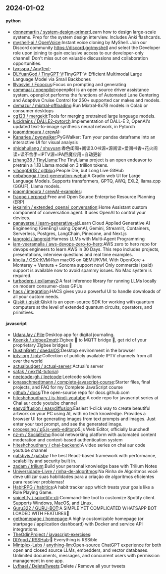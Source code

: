 ## 2024-01-02

#### python
* [donnemartin / system-design-primer](https://github.com/donnemartin/system-design-primer):Learn how to design large-scale systems. Prep for the system design interview. Includes Anki flashcards.
* [myshell-ai / OpenVoice](https://github.com/myshell-ai/OpenVoice):Instant voice cloning by MyShell. Join our Discord community https://discord.gg/myshell and select the Developer role upon joining to gain exclusive access to our developer-only channel! Don't miss out on valuable discussions and collaboration opportunities.
* [tyxsspa / AnyText](https://github.com/tyxsspa/AnyText):
* [DLYuanGod / TinyGPT-V](https://github.com/DLYuanGod/TinyGPT-V):TinyGPT-V: Efficient Multimodal Large Language Model via Small Backbones
* [lllyasviel / Fooocus](https://github.com/lllyasviel/Fooocus):Focus on prompting and generating
* [commaai / openpilot](https://github.com/commaai/openpilot):openpilot is an open source driver assistance system. openpilot performs the functions of Automated Lane Centering and Adaptive Cruise Control for 250+ supported car makes and models.
* [dvmazur / mixtral-offloading](https://github.com/dvmazur/mixtral-offloading):Run Mixtral-8x7B models in Colab or consumer desktops
* [cg123 / mergekit](https://github.com/cg123/mergekit):Tools for merging pretrained large language models.
* [lucidrains / DALLE2-pytorch](https://github.com/lucidrains/DALLE2-pytorch):Implementation of DALL-E 2, OpenAI's updated text-to-image synthesis neural network, in Pytorch
* [joaomdmoura / crewAI](https://github.com/joaomdmoura/crewAI):
* [Kanaries / pygwalker](https://github.com/Kanaries/pygwalker):PyGWalker: Turn your pandas dataframe into an interactive UI for visual analysis
* [shidahuilang / shuyuan](https://github.com/shidahuilang/shuyuan):香色闺阁+阅读3.0书源+源阅读+爱阅书香+花火阅读+读不舍手+IPTV源+IPA巨魔应用=自动更新
* [jzhang38 / TinyLlama](https://github.com/jzhang38/TinyLlama):The TinyLlama project is an open endeavor to pretrain a 1.1B Llama model on 3 trillion tokens.
* [yihong0618 / gitblog](https://github.com/yihong0618/gitblog):People Die, but Long Live GitHub
* [oobabooga / text-generation-webui](https://github.com/oobabooga/text-generation-webui):A Gradio web UI for Large Language Models. Supports transformers, GPTQ, AWQ, EXL2, llama.cpp (GGUF), Llama models.
* [joaomdmoura / crewAI-examples](https://github.com/joaomdmoura/crewAI-examples):
* [frappe / erpnext](https://github.com/frappe/erpnext):Free and Open Source Enterprise Resource Planning (ERP)
* [jekalmin / extended_openai_conversation](https://github.com/jekalmin/extended_openai_conversation):Home Assistant custom component of conversation agent. It uses OpenAI to control your devices.
* [panaverse / learn-generative-ai](https://github.com/panaverse/learn-generative-ai):Learn Cloud Applied Generative AI Engineering (GenEng) using OpenAI, Gemini, Streamlit, Containers, Serverless, Postgres, LangChain, Pinecone, and Next.js
* [langroid / langroid](https://github.com/langroid/langroid):Harness LLMs with Multi-Agent Programming
* [iam-veeramalla / aws-devops-zero-to-hero](https://github.com/iam-veeramalla/aws-devops-zero-to-hero):AWS zero to hero repo for devops engineers to learn AWS in 30 Days. This repo includes projects, presentations, interview questions and real time examples.
* [kholia / OSX-KVM](https://github.com/kholia/OSX-KVM):Run macOS on QEMU/KVM. With OpenCore + Monterey + Ventura + Sonoma support now! Only commercial (paid) support is available now to avoid spammy issues. No Mac system is required.
* [turboderp / exllamav2](https://github.com/turboderp/exllamav2):A fast inference library for running LLMs locally on modern consumer-class GPUs
* [hacs / integration](https://github.com/hacs/integration):HACS gives you a powerful UI to handle downloads of all your custom needs.
* [Qiskit / qiskit](https://github.com/Qiskit/qiskit):Qiskit is an open-source SDK for working with quantum computers at the level of extended quantum circuits, operators, and primitives.

#### javascript
* [UdaraJay / Pile](https://github.com/UdaraJay/Pile):Desktop app for digital journaling.
* [Koenkk / zigbee2mqtt](https://github.com/Koenkk/zigbee2mqtt):Zigbee 🐝 to MQTT bridge 🌉, get rid of your proprietary Zigbee bridges 🔨
* [DustinBrett / daedalOS](https://github.com/DustinBrett/daedalOS):Desktop environment in the browser
* [iptv-org / iptv](https://github.com/iptv-org/iptv):Collection of publicly available IPTV channels from all over the world
* [actualbudget / actual-server](https://github.com/actualbudget/actual-server):Actual's server
* [safak / next14-tutorial](https://github.com/safak/next14-tutorial):
* [neetcode-gh / leetcode](https://github.com/neetcode-gh/leetcode):Leetcode solutions
* [jonasschmedtmann / complete-javascript-course](https://github.com/jonasschmedtmann/complete-javascript-course):Starter files, final projects, and FAQ for my Complete JavaScript course
* [github / docs](https://github.com/github/docs):The open-source repo for docs.github.com
* [hiteshchoudhary / js-hindi-youtube](https://github.com/hiteshchoudhary/js-hindi-youtube):A code repo for javascript series at Chai aur code youtube channel
* [easydiffusion / easydiffusion](https://github.com/easydiffusion/easydiffusion):Easiest 1-click way to create beautiful artwork on your PC using AI, with no tech knowledge. Provides a browser UI for generating images from text prompts and images. Just enter your text prompt, and see the generated image.
* [processing / p5.js-web-editor](https://github.com/processing/p5.js-web-editor):p5.js Web Editor, officially launched!
* [nz-m / SocialEcho](https://github.com/nz-m/SocialEcho):Social networking platform with automated content moderation and context-based authentication system
* [hiteshchoudhary / chai-backend](https://github.com/hiteshchoudhary/chai-backend):A video series on chai aur code youtube channel
* [gatsbyjs / gatsby](https://github.com/gatsbyjs/gatsby):The best React-based framework with performance, scalability and security built in.
* [zadam / trilium](https://github.com/zadam/trilium):Build your personal knowledge base with Trilium Notes
* [Universidade-Livre / rinha-de-algoritmos](https://github.com/Universidade-Livre/rinha-de-algoritmos):Na Rinha de Algoritmos você deve utilizar suas habilidades para a criação de algoritmos eficientes para resolver problemas!
* [HabitRPG / habitica](https://github.com/HabitRPG/habitica):A habit tracker app which treats your goals like a Role Playing Game.
* [spicetify / spicetify-cli](https://github.com/spicetify/spicetify-cli):Command-line tool to customize Spotify client. Supports Windows, MacOS, and Linux.
* [Guru322 / GURU-BOT](https://github.com/Guru322/GURU-BOT):A SIMPLE YET COMPLICATED WHATSAPP BOT LOADED WITH FEATURES🚩
* [gethomepage / homepage](https://github.com/gethomepage/homepage):A highly customizable homepage (or startpage / application dashboard) with Docker and service API integrations.
* [TheOdinProject / javascript-exercises](https://github.com/TheOdinProject/javascript-exercises):
* [DIYgod / RSSHub](https://github.com/DIYgod/RSSHub):🍰 Everything is RSSible
* [Mintplex-Labs / anything-llm](https://github.com/Mintplex-Labs/anything-llm):Open-source ChatGPT experience for both open and closed source LLMs, embedders, and vector databases. Unlimited documents, messages, and concurrent users with permission management in one app.
* [Lyfhael / DeleteTweets](https://github.com/Lyfhael/DeleteTweets):Delete / Remove all your tweets
